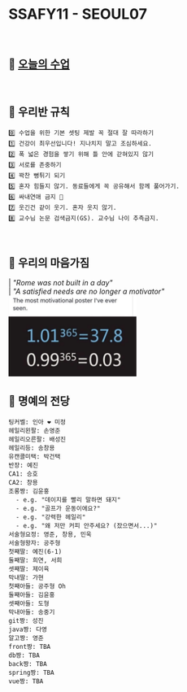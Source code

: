 # SSAFY11 - SEOUL07 
<br>

## 🍑 [오늘의 수업 ](https://github.com/ssafy11-seoul07/today/) 
<br>

## 🎁 우리반 규칙
```
0️⃣ 수업을 위한 기본 셋팅 제발 꼭 절대 잘 따라하기
1️⃣ 건강이 최우선입니다! 지나치지 말고 조심하세요.
2️⃣ 폭 넓은 경험을 쌓기 위해 틀 안에 갇혀있지 않기
3️⃣ 서로를 존중하기
4️⃣ 꽉찬 뻥튀기 되기
5️⃣ 혼자 힘들지 않기. 동료들에게 꼭 공유해서 함께 풀어가기.
6️⃣ 싸내연애 금지 🚫
7️⃣ 웃긴건 같이 웃기. 혼자 웃지 않기.
8️⃣ 교수님 논문 검색금지(GS). 교수님 나이 추측금지.
```
<br>

## 🎀 우리의 마음가짐
| *"Rome was not built in a day"* <br>
| *"A satisfied needs are no longer a motivator"* <br>
<img src="/profile/assets/0001.jpg" style="width:50%;" alt="0.01의 차이"/>

## 👑 명예의 전당
```
팅커벨: 인아 ❤ 미정
헤일리왼팔: 손영준
헤일리오른팔: 배성진
헤일리등: 송창용
유캔콜미택: 박건택
반장: 예진
CA1: 승호
CA2: 창용
조롱짱: 김윤홍
  - e.g. "데이지를 빨리 말하면 돼지"
  - e.g. "골프가 운동이에요?"
  - e.g. "강력한 헤일리"
  - e.g. "왜 저만 커피 안주세요? (잤으면서...)"
서술형요정: 영준, 창용, 민욱
서술형왕자: 공주형
첫째딸: 예진(6-1)
둘째딸: 희연, 서희
셋째딸: 제이육
막내딸: 가현
첫째아들: 공주형 Oh
둘째아들: 김윤홍
셋째아들: 도형
막내아들: 송중기
git짱: 성진
java짱: 다영
알고짱: 영준
front짱: TBA
db짱: TBA
back짱: TBA
spring짱: TBA
vue짱: TBA
```


